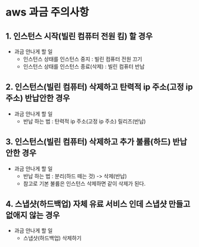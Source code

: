 # aws 과금 주의사항
## 1. 인스턴스 시작(빌린 컴퓨터 전원 킴) 할 경우
- 과금 안나게 할 일
  - 인스턴스 상태를 인스턴스 중지 : 빌린 컴퓨터 전원 끄기
  - 인스턴스 상태를 인스턴스 종료(삭제) : 빌린 컴퓨터 반납

## 2. 인스턴스(빌린 컴퓨터) 삭제하고 탄력적 ip 주소(고정 ip 주소) 반납안한 경우
- 과금 안나게 할 일
  - 반납 하는 법 : 탄력적 ip 주소(고정 ip 주소) 릴리즈(반납)
## 3. 인스턴스(빌린 컴퓨터) 삭제하고 추가 불륨(하드) 반납 안한 경우
- 과금 안나게 할 일
  - 반납 하는 법 : 분리(하드 떼는 것) -> 삭제(반납) 
  - 참고로 기본 불륨은 인스턴스 삭제하면 같이 삭제가 된다.
## 4. 스냅샷(하드백업) 자체 유료 서비스 인데 스냅샷 만들고 없애지 않는 경우
- 과금 안나게 할 일
  - 스냅샷(하드백업) 삭제하기

